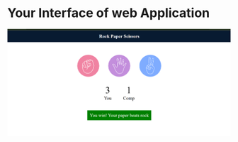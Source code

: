 <h1>Your Interface of web Application</h1>

![image alt](https://github.com/sarfraaz1428/Stone-Paper-Sessor-Game-HTML-CSS-JAVASCRIPT/blob/c400db3977eb0e47f7d8e18a7bd832222a822e77/Screenshot%202025-10-31%20231355.png)

